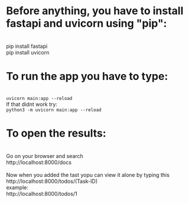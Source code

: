 # Before anything, you have to install fastapi and uvicorn using "pip":
<br>pip install fastapi
<br>pip install uvicorn
<br>
# To run the app you have to type:
<br>```uvicorn main:app --reload```
<br>If that didnt work try:
<br>```python3 -m uvicorn main:app --reload```
<br>
# To open the results:
<br>Go on your browser and search
<br>http://localhost:8000/docs
<br>
<br>Now when you added the tast yopu can view it alone by typing this
<br>http://localhost:8000/todos/(Task-ID)
<br>example:
<br>http://localhost:8000/todos/1
